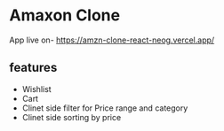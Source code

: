 # Amaxon Clone

App live on- https://amzn-clone-react-neog.vercel.app/

## features
- Wishlist 
- Cart
- Clinet side filter for Price range and category
- Clinet side sorting by price
